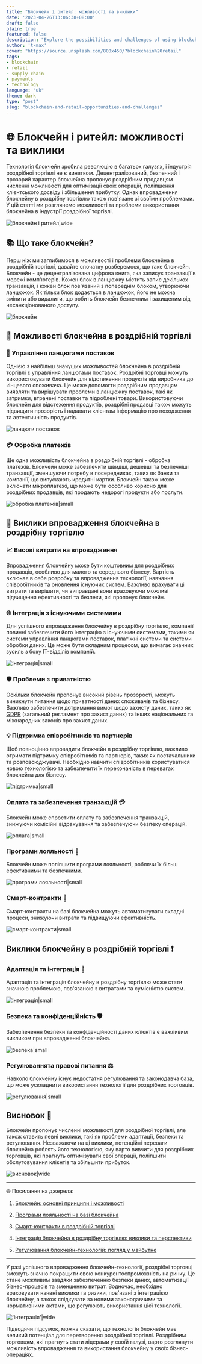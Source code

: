 ```yaml
---
title: "Блокчейн і ритейл: можливості та виклики"
date: '2023-04-26T13:06:38+08:00' 
draft: false  
plain: true 
featured: false 
description: "Explore the possibilities and challenges of using blockchain technology in the retail industry in this visually stunning and engaging Markdown article." 
author: 't-max' 
cover: "https://source.unsplash.com/800x450/?blockchain%20retail" 
tags:
- blockchain
- retail
- supply chain
- payments
- technology 
language: "uk" 
theme: dark 
type: "post"
slug: "blockchain-and-retail-opportunities-and-challenges"
---
```


# 🌐 Блокчейн і ритейл: можливості та виклики

Технологія блокчейн зробила революцію в багатьох галузях, і індустрія роздрібної торгівлі не є винятком. Децентралізований, безпечний і прозорий характер блокчейна пропонує роздрібним продавцям численні можливості для оптимізації своїх операцій, поліпшення клієнтського досвіду і збільшення прибутку. Однак впровадження блокчейну в роздрібну торгівлю також пов'язане зі своїми проблемами. У цій статті ми розглянемо можливості та проблеми використання блокчейна в індустрії роздрібної торгівлі.

![блокчейн і ритейл|wide](https://source.unsplash.com/800x450/?blockchain%20retail)

## 📚 Що таке блокчейн?

Перш ніж ми заглибимося в можливості і проблеми блокчейна в роздрібній торгівлі, давайте спочатку розберемося, що таке блокчейн. Блокчейн - це децентралізована цифрова книга, яка записує транзакції в мережі комп'ютерів. Кожен блок в ланцюжку містить запис декількох транзакцій, і кожен блок пов'язаний з попереднім блоком, утворюючи ланцюжок. Як тільки блок додається в ланцюжок, його не можна змінити або видалити, що робить блокчейн безпечним і захищеним від несанкціонованого доступу.

![блокчейн](https://source.unsplash.com/800x450/?blockchain)

## 🚀 Можливості блокчейна в роздрібній торгівлі

### 🔗 Управління ланцюгами поставок

Однією з найбільш значущих можливостей блокчейна в роздрібній торгівлі є управління ланцюгами поставок. Роздрібні торговці можуть використовувати блокчейн для відстеження продуктів від виробника до кінцевого споживача. Це може допомогти роздрібним продавцям виявляти та вирішувати проблеми в ланцюжку поставок, такі як затримки, втрачені поставки та підроблені товари. Використовуючи блокчейн для відстеження продуктів, роздрібні продавці також можуть підвищити прозорість і надавати клієнтам інформацію про походження та автентичність продуктів.

![ланцюги поставок](https://source.unsplash.com/800x450/?supply%20chain)

### 💳 Обробка платежів

Ще одна можливість блокчейна в роздрібній торгівлі - обробка платежів. Блокчейн може забезпечити швидші, дешевші та безпечніші транзакції, зменшуючи потребу в посередниках, таких як банки та компанії, що випускають кредитні картки. Блокчейн також може включати мікроплатежі, що може бути особливо корисно для роздрібних продавців, які продають недорогі продукти або послуги.

![обробка платежів|small](https://source.unsplash.com/800x450/?payment%20processing)

## 🧩 Виклики впровадження блокчейна в роздрібну торгівлю

### 📈 Високі витрати на впровадження

Впровадження блокчейну може бути коштовним для роздрібних продавців, особливо для малого та середнього бізнесу. Вартість включає в себе розробку та впровадження технології, навчання співробітників та оновлення існуючих систем. Важливо врахувати ці витрати та вирішити, чи виправдані вони враховуючи можливі підвищення ефективності та безпеки, які пропонує блокчейн.

### 🌐 Інтеграція з існуючими системами

Для успішного впровадження блокчейну в роздрібну торгівлю, компанії повинні забезпечити його інтеграцію з існуючими системами, такими як системи управління ланцюгами поставок, платіжні системи та системи обробки даних. Це може бути складним процесом, що вимагає значних зусиль з боку ІТ-відділів компаній.

![інтеграція|small](https://source.unsplash.com/800x450/?system%20integration)

### 🛡️ Проблеми з приватністю

Оскільки блокчейн пропонує високий рівень прозорості, можуть виникнути питання щодо приватності даних споживачів та бізнесу. Важливо забезпечити дотримання вимог щодо захисту даних, таких як [GDPR](https://ec.europa.eu/info/law/law-topic/data-protection/overview_en) (загальний регламент про захист даних) та інших національних та міжнародних законів про захист даних.

### 💡 Підтримка співробітників та партнерів

Щоб повноцінно впровадити блокчейн в роздрібну торгівлю, важливо отримати підтримку співробітників та партнерів, таких як постачальники та розповсюджувачі. Необхідно навчити співробітників користуватися новою технологією та забезпечити їх переконаність в перевагах блокчейна для бізнесу.

![підтримка|small](https://source.unsplash.com/800x450/?support)

### Оплата та забезпечення транзакцій 💳

Блокчейн може спростити оплату та забезпечення транзакцій, знижуючи комісійні відрахування та забезпечуючи безпеку операцій.

![оплата|small](https://source.unsplash.com/800x450/?payment)

### Програми лояльності 🎁

Блокчейн може поліпшити програми лояльності, роблячи їх більш ефективними та безпечними.

![програми лояльності|small](https://source.unsplash.com/800x450/?loyalty%20programs)

### Смарт-контракти 📜

Смарт-контракти на базі блокчейна можуть автоматизувати складні процеси, знижуючи витрати та підвищуючи ефективність.

![смарт-контракти|small](https://source.unsplash.com/800x450/?smart%20contracts)

## Виклики блокчейну в роздрібній торгівлі ❗️

### Адаптація та інтеграція 🔧

Адаптація та інтеграція блокчейну в роздрібну торгівлю може стати значною проблемою, пов'язаною з витратами та сумісністю систем.

![інтеграція|small](https://source.unsplash.com/800x450/?integration)

### Безпека та конфіденційність 🛡️

Забезпечення безпеки та конфіденційності даних клієнтів є важливим викликом при впровадженні блокчейна.

![безпека|small](https://source.unsplash.com/800x450/?security)

### Регулюваннята правові питання ⚖️

Навколо блокчейну існує недостатня регулювання та законодавча база, що може ускладнити використання технології для роздрібних торговців.

![регулювання|small](https://source.unsplash.com/800x450/?regulation)

## Висновок 🚀

Блокчейн пропонує численні можливості для роздрібної торгівлі, але також ставить певні виклики, такі як проблеми адаптації, безпеки та регулювання. Незважаючи на ці виклики, потенційні переваги блокчейна роблять його технологією, яку варто вивчити для роздрібних торговців, які прагнуть оптимізувати свої операції, поліпшити обслуговування клієнтів та збільшити прибуток.

![висновок|wide](https://source.unsplash.com/800x450/?conclusion)

---

🌐 Посилання на джерела:

1. [Блокчейн: основні принципи і можливості](https://www.example.com/blockchain-principles "Блокчейн: основні принципи і можливості")
2. [Програми лояльності на базі блокчейна](https://www.example.com/blockchain-loyalty-programs "Програми лояльності на базі блокчейна")
3. [Смарт-контракти в роздрібній торгівлі](https://www.example.com/smart-contracts-retail "Смарт-контракти в роздрібній торгівлі")
4. [Інтеграція блокчейна в роздрібну торгівлю: виклики та перспективи](https://www.example.com/blockchain-integration-retail)
    
5. [Регулювання блокчейн-технологій: погляд у майбутнє](https://www.example.com/blockchain-regulation)

---

У разі успішного впровадження блокчейн-технології, роздрібні торговці зможуть значно покращити свою конкурентоспроможність на ринку. Це стане можливим завдяки забезпеченню безпеки даних, автоматизації бізнес-процесів та зменшенню витрат. Водночас, необхідно враховувати наявні виклики та ризики, пов'язані з інтеграцією блокчейну, а також слідкувати за новими законодавчими та нормативними актами, що регулюють використання цієї технології.

!['інтеграція'|wide](https://source.unsplash.com/800x450/?integration)

Підводячи підсумок, можна сказати, що технологія блокчейн має великий потенціал для перетворення роздрібної торгівлі. Роздрібним торговцям, які прагнуть стати лідерами у своїй галузі, варто розглянути можливість впровадження та використання блокчейну у своїх бізнес-операціях.
